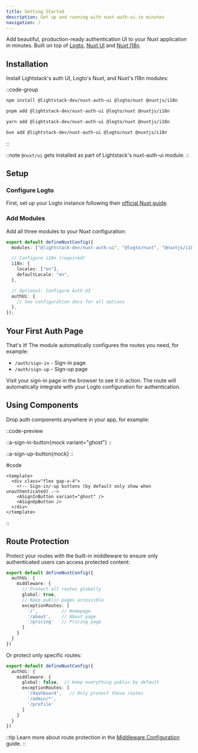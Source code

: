 ```yaml
---
title: Getting Started
description: Get up and running with nuxt-auth-ui in minutes
navigation: /
---
```


Add beautiful, production-ready authentication UI to your Nuxt application in minutes. Built on top of [Logto](https://logto.io/), [Nuxt UI](https://ui.nuxt.com/) and [Nuxt I18n](https://i18n.nuxtjs.org/).

## Installation

Install Lightstack's auth UI, Logto's Nuxt, and Nuxt's I18n modules:

::code-group
```bash [npm]
npm install @lightstack-dev/nuxt-auth-ui @logto/nuxt @nuxtjs/i18n
```

```bash [pnpm]
pnpm add @lightstack-dev/nuxt-auth-ui @logto/nuxt @nuxtjs/i18n
```

```bash [yarn]
yarn add @lightstack-dev/nuxt-auth-ui @logto/nuxt @nuxtjs/i18n
```

```bash [bun]
bun add @lightstack-dev/nuxt-auth-ui @logto/nuxt @nuxtjs/i18n
```
::

::note
`@nuxt/ui` gets installed as part of Lightstack's nuxt-auth-ui module.
::

## Setup

### Configure Logto

First, set up your Logto instance following their [official Nuxt guide](https://docs.logto.io/quick-starts/nuxt).

### Add Modules

Add all three modules to your Nuxt configuration:

```typescript [nuxt.config.ts]
export default defineNuxtConfig({
  modules: ["@lightstack-dev/nuxt-auth-ui", "@logto/nuxt", "@nuxtjs/i18n"],

  // Configure i18n (required)
  i18n: {
    locales: ["en"],
    defaultLocale: "en",
  },

  // Optional: Configure Auth UI
  authUi: {
    // See configuration docs for all options
  },
});
```

## Your First Auth Page

That's it! The module automatically configures the routes you need, for example:

- `/auth/sign-in` - Sign-in page
- `/auth/sign-up` - Sign-up page

Visit your sign-in page in the browser to see it in action. The route will automatically integrate with your Logto configuration for authentication.

## Using Components

Drop auth components anywhere in your app, for example:

::code-preview
<div class="flex gap-x-4">

::a-sign-in-button{mock variant="ghost"}
::

::a-sign-up-button{mock}
::

</div>

#code

```vue {4, 5}
<template>
  <div class="flex gap-x-4">
    <!-- Sign-in/-up buttons (by default only show when unauthenticated) -->
    <ASignInButton variant="ghost" />
    <ASignUpButton />
  </div>
</template>
```
::

## Route Protection

Protect your routes with the built-in middleware to ensure only authenticated users can access protected content:

```typescript [nuxt.config.ts]
export default defineNuxtConfig({
  authUi: {
    middleware: {
      // Protect all routes globally
      global: true,
      // Keep public pages accessible
      exceptionRoutes: [
        '/',         // Homepage
        '/about',    // About page
        '/pricing'   // Pricing page
      ]
    }
  }
})
```

Or protect only specific routes:

```typescript [nuxt.config.ts]
export default defineNuxtConfig({
  authUi: {
    middleware: {
      global: false,  // Keep everything public by default
      exceptionRoutes: [
        '/dashboard',   // Only protect these routes
        '/admin/*',
        '/profile'
      ]
    }
  }
})
```

::tip
Learn more about route protection in the [Middleware Configuration](/docs/configuration/middleware) guide.
::
